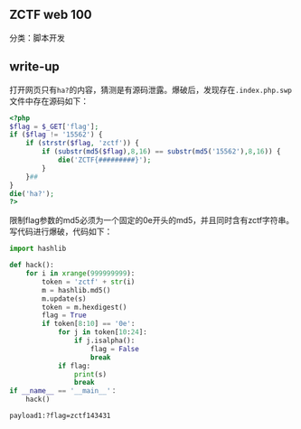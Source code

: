 ## ZCTF web 100

分类：脚本开发

## write-up

打开网页只有`ha?`的内容，猜测是有源码泄露。爆破后，发现存在`.index.php.swp`文件中存在源码如下：

```php
<?php
$flag = $_GET['flag'];
if ($flag != '15562') {
    if (strstr($flag, 'zctf')) {
        if (substr(md5($flag),8,16) == substr(md5('15562'),8,16)) {
            die('ZCTF{#########}');
        }
    }##
}
die('ha?');
?>
```

限制flag参数的md5必须为一个固定的0e开头的md5，并且同时含有zctf字符串。写代码进行爆破，代码如下：

```python
import hashlib

def hack():
    for i in xrange(999999999):
        token = 'zctf' + str(i)
        m = hashlib.md5()
        m.update(s)
        token = m.hexdigest()
        flag = True
        if token[8:10] == '0e':
            for j in token[10:24]:
                if j.isalpha():
                    flag = False
                    break
            if flag:
                print(s)
                break
if __name__ == '__main__'：
    hack()
```

`payload1:?flag=zctf143431`